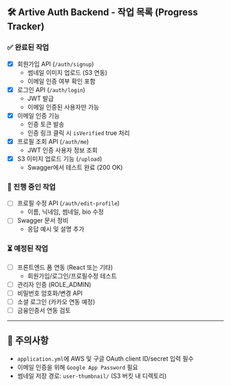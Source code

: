 ## 🛠️ Artive Auth Backend - 작업 목록 (Progress Tracker)

### ✅ 완료된 작업
- [x] 회원가입 API (`/auth/signup`)
  - 썸네일 이미지 업로드 (S3 연동)
  - 이메일 인증 여부 확인 포함
- [x] 로그인 API (`/auth/login`)
  - JWT 발급
  - 이메일 인증된 사용자만 가능
- [x] 이메일 인증 기능
  - 인증 토큰 발송
  - 인증 링크 클릭 시 `isVerified` true 처리
- [x] 프로필 조회 API (`/auth/me`)
  - JWT 인증 사용자 정보 조회
- [x] S3 이미지 업로드 기능 (`/upload`)
  - Swagger에서 테스트 완료 (200 OK)

### 🔧 진행 중인 작업
- [ ] 프로필 수정 API (`/auth/edit-profile`)
  - 이름, 닉네임, 썸네일, bio 수정
- [ ] Swagger 문서 정비
  - 응답 예시 및 설명 추가

### ⏳ 예정된 작업
- [ ] 프론트엔드 폼 연동 (React 또는 기타)
  - 회원가입/로그인/프로필수정 테스트
- [ ] 관리자 인증 (ROLE_ADMIN)
- [ ] 비밀번호 암호화/변경 API
- [ ] 소셜 로그인 (카카오 연동 예정)
- [ ] 금융인증서 연동 검토

---

## 📝 주의사항
- `application.yml`에 AWS 및 구글 OAuth client ID/secret 입력 필수
- 이메일 인증을 위해 `Google App Password` 필요
- 썸네일 저장 경로: `user-thumbnail/` (S3 버킷 내 디렉토리)

